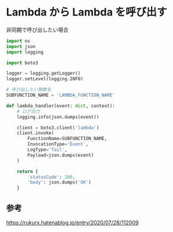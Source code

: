 # Lambda から Lambda を呼び出す

非同期で呼び出したい場合

```python
import os
import json
import logging

import boto3

logger = logging.getLogger()
logger.setLevel(logging.INFO)

# 呼び出したい関数名
SUBFUNCTION_NAME = 'LAMBDA_FUNCTION_NAME'

def lambda_handler(event: dict, context):
    # ログ出力
    logging.info(json.dumps(event))

    client = boto3.client('lambda')
    client.invoke(
        FunctionName=SUBFUNCTION_NAME,
        InvocationType='Event',
        LogType='Tail',
        Payload=json.dumps(event)
    )

    return {
        'statusCode': 200,
        'body': json.dumps('OK')
    }
```

## 参考

https://rukurx.hatenablog.jp/entry/2020/07/28/112009
